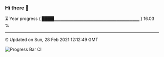 ### Hi there 👋

⏳ Year progress { ████▁▁▁▁▁▁▁▁▁▁▁▁▁▁▁▁▁▁▁▁▁▁▁▁▁▁ } 16.03 %

---

⏰ Updated on Sun, 28 Feb 2021 12:12:49 GMT

![Progress Bar CI](https://github.com/liununu/liununu/workflows/Progress%20Bar%20CI/badge.svg)
